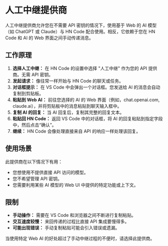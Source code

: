 # 人工中继提供商

人工中继提供商允许您在不需要 API 密钥的情况下，使用基于 Web 的 AI 模型（如 ChatGPT 或 Claude）与 HN Code 配合使用。相反，它依赖于您在 HN Code 和 AI 的 Web 界面之间手动传递消息。

## 工作原理

1. **选择人工中继：** 在 HN Code 的设置中选择 "人工中继" 作为您的 API 提供商。无需 API 密钥。
2. **发起请求：** 像往常一样开始与 HN Code 的聊天或任务。
3. **对话框提示：** 在 VS Code 中会弹出一个对话框。您发送给 AI 的消息会自动复制到剪贴板。
4. **粘贴到 Web AI：** 前往您选择的 AI 的 Web 界面（例如，chat.openai.com, claude.ai），并将剪贴板中的消息粘贴到聊天输入框中。
5. **复制 AI 的回复：** 当 AI 回复后，复制其完整的回复文本。
6. **粘贴回 HN Code：** 返回 VS Code 中的对话框，将 AI 的回复粘贴到指定字段中，然后点击“确认”。
7. **继续：** HN Code 会像处理直接来自 API 的响应一样处理该回复。

## 使用场景

此提供商在以下情况下有用：

- 您想使用不提供直接 API 访问的模型。
- 您不希望管理 API 密钥。
- 您需要利用某些 AI 模型的 Web UI 中提供的特定功能或上下文。

## 限制

- **手动操作：** 需要在 VS Code 和浏览器之间不断进行复制粘贴。
- **交互速度较慢：** 来回传递的过程比直接 API 集成要慢得多。
- **可能出现错误：** 手动复制粘贴可能会引入错误或遗漏。

当使用特定 Web AI 的好处超过了手动中继过程的不便时，请选择此提供商。
